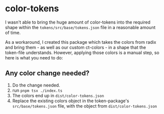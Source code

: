 # color-tokens

I wasn't able to bring the huge amount of color-tokens into the required shape
within the `tokens/src/base/tokens.json` file in a reasonable amount of time.

As a workaround, I created this package which takes the colors from radix and
bring them - as well as our custom ct-colors - in a shape that the token-file
understands. However, applying those colors is a manual step, so here is what
you need to do:

## Any color change needed?

1. Do the change needed.
2. run `pnpm tsx ./index.ts`
3. The colors end up in `dist/color-tokens.json`
4. Replace the existing colors object in the token-package's
   `src/base/tokens.json` file, with the object from `dist/color-tokens.json`
